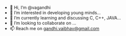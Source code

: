 - 👋 Hi, I’m @vagandhi
- 👀 I’m interested in developing young minds...
- 🌱 I’m currently learning and discussing C, C++, JAVA...
- 💞️ I’m looking to collaborate on ...
- 📫 Reach me on gandhi.vaibhav@gmail.com

<!---
vagandhi/vagandhi is a ✨ special ✨ repository because its `README.md` (this file) appears on your GitHub profile.
You can click the Preview link to take a look at your changes.
--->

